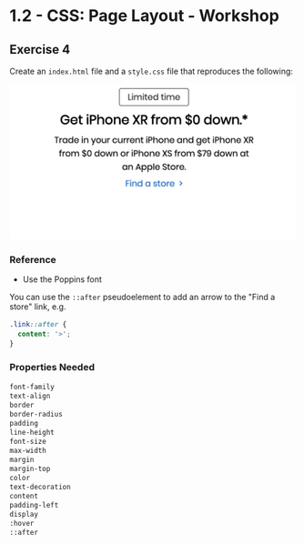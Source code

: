 # 1.2 - CSS: Page Layout - Workshop

## Exercise 4

Create an `index.html` file and a `style.css` file that reproduces the following:

![exercise-4 goal](../../__lecture/assets/ex-4-goal.png)

### Reference

- Use the Poppins font

You can use the `::after` pseudoelement to add an arrow to the "Find a store" link, e.g.

```css
.link::after {
  content: '>';
}
```

### Properties Needed

```
font-family
text-align
border
border-radius
padding
line-height
font-size
max-width
margin
margin-top
color
text-decoration
content
padding-left
display
:hover
::after
```
